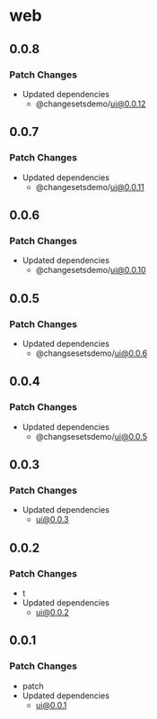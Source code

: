 # web

## 0.0.8

### Patch Changes

- Updated dependencies
  - @changesetsdemo/ui@0.0.12

## 0.0.7

### Patch Changes

- Updated dependencies
  - @changesetsdemo/ui@0.0.11

## 0.0.6

### Patch Changes

- Updated dependencies
  - @changesetsdemo/ui@0.0.10

## 0.0.5

### Patch Changes

- Updated dependencies
  - @changsesetsdemo/ui@0.0.6

## 0.0.4

### Patch Changes

- Updated dependencies
  - @changsesetsdemo/ui@0.0.5

## 0.0.3

### Patch Changes

- Updated dependencies
  - ui@0.0.3

## 0.0.2

### Patch Changes

- t
- Updated dependencies
  - ui@0.0.2

## 0.0.1

### Patch Changes

- patch
- Updated dependencies
  - ui@0.0.1
